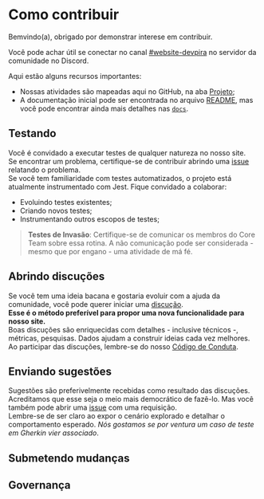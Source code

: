 # Como contribuir

Bemvindo(a), obrigado por demonstrar interese em contribuir.

Você pode achar útil se conectar no canal [#website-devpira](https://discord.gg/9j5TD9kk) no servidor da comunidade no Discord.

Aqui estão alguns recursos importantes:

- Nossas atividades são mapeadas aqui no GitHub, na aba [Projeto](https://github.com/orgs/dev-pira/projects/2);
- A documentação inicial pode ser encontrada no arquivo [README](readme.md), mas você pode encontrar ainda mais detalhes nas [`docs`](./docs).

## Testando

Você é convidado a executar testes de qualquer natureza no nosso site.<br />
Se encontrar um problema, certifique-se de contribuir abrindo uma [issue](https://github.com/dev-pira/site/issues) relatando o problema.<br />
Se você tem familiaridade com testes automatizados, o projeto está atualmente instrumentado com Jest. Fique convidado a colaborar:

- Evoluindo testes existentes;
- Criando novos testes;
- Instrumentando outros escopos de testes;

> **Testes de Invasão**: Certifique-se de comunicar os membros do Core Team sobre essa rotina. A não comunicação pode ser considerada - mesmo que por engano - uma atividade de má fé.

## Abrindo discuções

Se você tem uma ideia bacana e gostaria evoluir com a ajuda da comunidade, você pode querer iniciar uma [discução](https://github.com/dev-pira/site/discussions).<br />
**Esse é o método preferível para propor uma nova funcionalidade para nosso site.**<br />
Boas discuções são enriquecidas com detalhes - inclusive técnicos -, métricas, pesquisas. Dados ajudam a construir ideias cada vez melhores.<br />
Ao participar das discuções, lembre-se do nosso [Código de Conduta](CODE_OF_CONDUCT.md).

## Enviando sugestões

Sugestões são preferivelmente recebidas como resultado das discuções. Acreditamos que esse seja o meio mais democrático de fazê-lo. Mas você também pode abrir uma [issue](https://github.com/dev-pira/site/issues) com uma requisição.<br />
Lembre-se de ser claro ao expor o cenário explorado e detalhar o comportamento esperado. _Nós gostamos se por ventura um caso de teste em Gherkin vier associado_.

## Submetendo mudanças

## Governança
